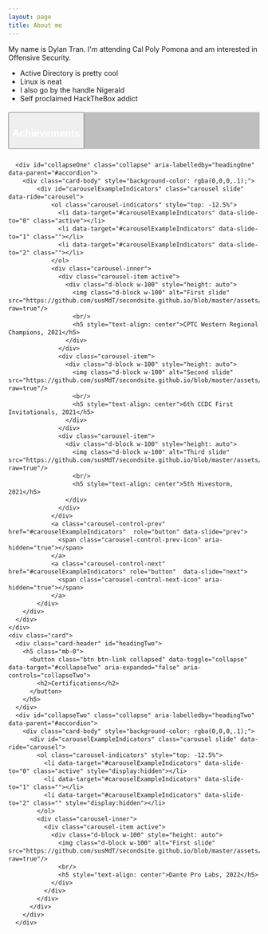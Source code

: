```yaml
---
layout: page
title: About me
---
```

<head>
<style> /*center text, make 3 columns of equal width, remove the white border this theme has by default*/
th {text-align: center; border-bottom: 0px;}
td {text-align: center; border-bottom: 0px;}
.card{background-color: inherit}
.btn-link{color:#FFFFFF}
.btn-link:hover{color: #dad42b; text-decoration: underline;}
.card-header{background-color: rgba(0,0,0,.25);}
</style>
</head>

My name is Dylan Tran. I'm attending Cal Poly Pomona and am interested in Offensive Security.

- Active Directory is pretty cool
- Linux is neat
- I also go by the handle Nigerald
- Self proclaimed HackTheBox addict

<div id="accordion">
    <div class="card">
      <div class="card-header" id="headingOne">
        <h5 class="mb-0">
          <button class="btn btn-link" data-toggle="collapse" data-target="#collapseOne" aria-expanded="true" aria-controls="collapseOne">
            <h2>Achievements</h2>
          </button>
        </h5>
      </div>
  
      <div id="collapseOne" class="collapse" aria-labelledby="headingOne" data-parent="#accordion">
        <div class="card-body" style="background-color: rgba(0,0,0,.1);">
            <div id="carouselExampleIndicators" class="carousel slide" data-ride="carousel">
                <ol class="carousel-indicators" style="top: -12.5%">
                  <li data-target="#carouselExampleIndicators" data-slide-to="0" class="active"></li>
                  <li data-target="#carouselExampleIndicators" data-slide-to="1" class=""></li>
                  <li data-target="#carouselExampleIndicators" data-slide-to="2" class=""></li>
                </ol>
                <div class="carousel-inner">
                  <div class="carousel-item active">
                    <div class="d-block w-100" style="height: auto">
                      <img class="d-block w-100" alt="First slide" src="https://github.com/susMdT/secondsite.github.io/blob/master/assets/img/CPTC.png?raw=true"/>
                      <br/>
                      <h5 style="text-align: center">CPTC Western Regional Champions, 2021</h5>
                    </div>
                  </div>
                  <div class="carousel-item">
                    <div class="d-block w-100" style="height: auto">
                      <img class="d-block w-100" alt="Second slide" src="https://github.com/susMdT/secondsite.github.io/blob/master/assets/img/CCDC.png?raw=true"/>
                      <br/>
                      <h5 style="text-align: center">6th CCDC First Invitationals, 2021</h5>
                    </div>
                  </div>
                  <div class="carousel-item">
                    <div class="d-block w-100" style="height: auto">
                      <img class="d-block w-100" alt="Third slide" src="https://github.com/susMdT/secondsite.github.io/blob/master/assets/img/Hivestorm.png?raw=true"/>
                      <br/>
                      <h5 style="text-align: center">5th Hivestorm, 2021</h5>
                    </div>
                  </div>
                </div>
                <a class="carousel-control-prev" href="#carouselExampleIndicators"  role="button" data-slide="prev">
                  <span class="carousel-control-prev-icon" aria-hidden="true"></span>
                </a>
                <a class="carousel-control-next" href="#carouselExampleIndicators" role="button"  data-slide="next">
                  <span class="carousel-control-next-icon" aria-hidden="true"></span>
                </a>
            </div>
        </div>
      </div>
    </div>
    <div class="card">
      <div class="card-header" id="headingTwo">
        <h5 class="mb-0">
          <button class="btn btn-link collapsed" data-toggle="collapse" data-target="#collapseTwo" aria-expanded="false" aria-controls="collapseTwo">
            <h2>Certifications</h2>
          </button>
        </h5>
      </div>
      <div id="collapseTwo" class="collapse" aria-labelledby="headingTwo" data-parent="#accordion">
        <div class="card-body" style="background-color: rgba(0,0,0,.1);">
          <div id="carouselExampleIndicators" class="carousel slide" data-ride="carousel">
            <ol class="carousel-indicators" style="top: -12.5%">
              <li data-target="#carouselExampleIndicators" data-slide-to="0" class="active" style="display:hidden"></li>
              <li data-target="#carouselExampleIndicators" data-slide-to="1" class=""></li>
              <li data-target="#carouselExampleIndicators" data-slide-to="2" class="" style="display:hidden"></li>
            </ol>
            <div class="carousel-inner">
              <div class="carousel-item active">
                <div class="d-block w-100" style="height: auto">
                  <img class="d-block w-100" alt="First slide" src="https://github.com/susMdT/secondsite.github.io/blob/master/assets/img/Dante.PNG?raw=true"/>
                  <br/>
                  <h5 style="text-align: center">Dante Pro Labs, 2022</h5>
                </div>
              </div>
            </div>
          </div>
        </div>
      </div>

